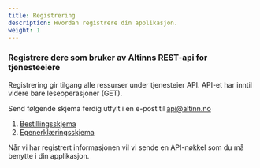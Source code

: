 ```yaml
---
title: Registrering
description: Hvordan registrere din applikasjon.
weight: 1
---
```


### Registrere dere som bruker av Altinns REST-api for tjenesteeiere

Registrering gir tilgang alle ressurser under tjenesteier API.
API-et har inntil videre bare leseoperasjoner (GET).


Send følgende skjema ferdig utfylt i en e-post til [api@altinn.no](mailto:api@altinn.no)

1. [Bestillingsskjema](https://altinnett.brreg.no/Global/Altinn%20API/Bestillingskjema_SO_API.doc)
2. [Egenerklæringsskjema](https://altinnett.brreg.no/Global/Altinn%20API/Egenerkl%c3%a6ring-API_v2.doc)

Når vi har registrert informasjonen vil vi sende en API-nøkkel som du må benytte i din applikasjon.
